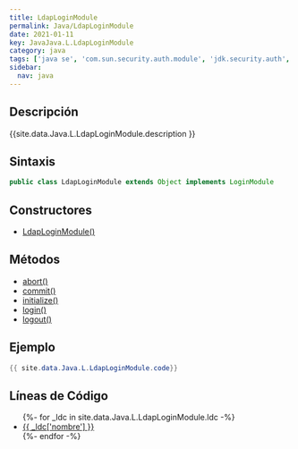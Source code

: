 ```yaml
---
title: LdapLoginModule
permalink: Java/LdapLoginModule
date: 2021-01-11
key: JavaJava.L.LdapLoginModule
category: java
tags: ['java se', 'com.sun.security.auth.module', 'jdk.security.auth', 'clase java', 'Java 1.6']
sidebar: 
  nav: java
---
```


## Descripción
{{site.data.Java.L.LdapLoginModule.description }}

## Sintaxis
~~~java
public class LdapLoginModule extends Object implements LoginModule
~~~

## Constructores
* [LdapLoginModule()](/Java/LdapLoginModule/LdapLoginModule/)

## Métodos
* [abort()](/Java/LdapLoginModule/abort)
* [commit()](/Java/LdapLoginModule/commit)
* [initialize()](/Java/LdapLoginModule/initialize)
* [login()](/Java/LdapLoginModule/login)
* [logout()](/Java/LdapLoginModule/logout)

## Ejemplo
~~~java
{{ site.data.Java.L.LdapLoginModule.code}}
~~~

## Líneas de Código
<ul>
{%- for _ldc in site.data.Java.L.LdapLoginModule.ldc -%}
   <li>
       <a href="{{_ldc['url'] }}">{{ _ldc['nombre'] }}</a>
   </li>
{%- endfor -%}
</ul>
